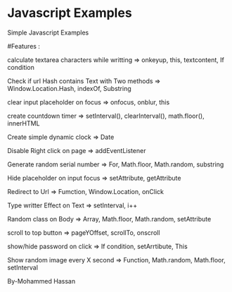 # Javascript Examples
Simple Javascript Examples

#Features : 


calculate textarea characters while writting
=> onkeyup, this, textcontent, If condition

Check if url Hash contains Text with Two methods
=> Window.Location.Hash, indexOf, Substring

clear input placeholder on focus
=> onfocus, onblur, this

create countdown timer
=> setInterval(), clearInterval(), math.floor(), innerHTML

Create simple dynamic clock
=> Date

Disable Right click on page
=> addEventListener

Generate random serial number
=> For, Math.floor, Math.random, substring

Hide placeholder on input focus
=> setAttribute, getAttribute

Redirect to Url
=> Fumction, Window.Location, onClick

Type writter Effect on Text
=> setInterval, i++

Random class on Body
=> Array, Math.floor, Math.random, setAttribute

scroll to top button
=> pageYOffset, scrollTo, onscroll

show/hide password on click
=> If condition, setArrtibute, This

Show random image every X second
=> Function, Math.random, Math.floor, setInterval


By-Mohammed Hassan
